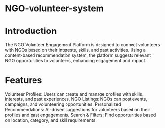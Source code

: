 # NGO-volunteer-system
# Introduction
The NGO Volunteer Engagement Platform is designed to connect volunteers with NGOs based on their interests, skills, and past activities.
Using a content-based recommendation system, the platform suggests relevant NGO opportunities to volunteers, enhancing engagement and impact.

# Features
Volunteer Profiles: Users can create and manage profiles with skills, interests, and past experiences.
NGO Listings: NGOs can post events, campaigns, and volunteering opportunities.
Personalized Recommendations: AI-driven suggestions for volunteers based on their profiles and past engagements.
Search & Filters: Find opportunities based on location, category, and skill requirements
